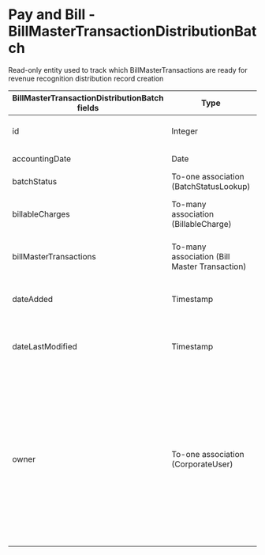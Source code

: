 # Pay and Bill - BillMasterTransactionDistributionBatch

Read-only entity used to track which BillMasterTransactions are ready for revenue recognition distribution record creation

<table>
    <colgroup>
        <col width="20%" />
        <col width="20%" />
        <col width="20%" />
        <col width="20%" />
        <col width="20%" />
    </colgroup>
    <thead>
        <tr class="header">
            <th>BillMasterTransactionDistributionBatch fields</th>
            <th>Type</th>
            <th>Description</th>
            <th>Not null</th>
            <th>Read-only</th>
        </tr>
    </thead>
    <tbody>
        <tr class="odd">
            <td>id</td>
            <td>Integer</td>
            <td>Unique identifier for this entity.</td>
            <td>X</td>
            <td>X</td>
        </tr>
        <tr class="even">
            <td>accountingDate</td>
            <td>Date</td>
            <td>Accounting Date.</td>
            <td> </td>
            <td> </td>
        </tr>
        <tr class="odd">
            <td>batchStatus</td>
            <td>To-one association (BatchStatusLookup)</td>
            <td>Status of this entity.</td>
            <td>X</td>
            <td> </td>
        </tr>
        <tr class="even">
            <td>billableCharges</td>
            <td>To-many association (BillableCharge)</td>
            <td>Billable Charges associated to this entity.</td>
            <td> </td>
            <td> </td>
        </tr>
        <tr class="odd">
            <td>billMasterTransactions</td>
            <td>To-many association (Bill Master Transaction)</td>
            <td>Bill Master Transactions associated to this entity.</td>
            <td> </td>
            <td> </td>
        </tr>
        <tr class="even">
            <td>dateAdded</td>
            <td>Timestamp</td>
            <td>Date on which the entity was created.</td>
            <td>X</td>
            <td>X</td>
        </tr>
        <tr class="odd">
            <td>dateLastModified</td>
            <td>Timestamp</td>
            <td>Date on which the entity was last modified.</td>
            <td>X</td>
            <td>X</td>
        </tr>
        <tr class="even">
            <td>owner</td>
            <td>To-one association (CorporateUser)</td>
            <td>
                <p>Corporate User who is the owner of this entity. The default value is the user who created the entity.</p>
                <p>Default fields:</p>
                <ul>
                    <li>id</li>
                    <li>firstName</li>
                    <li>lastName</li>
                </ul>
            </td>
            <td>X</td>
            <td></td>
        </tr>
    </tbody>
</table>
